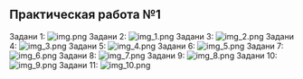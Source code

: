 ## Практическая работа №1
Задани 1:
![img.png](img/img.png)
Задани 2:
![img_1.png](img/img_1.png)
Задани 3:
![img_2.png](img/img_2.png)
Задани 4:
![img_3.png](img/img_3.png)
Задани 5:
![img_4.png](img/img_4.png)
Задани 6:
![img_5.png](img/img_5.png)
Задани 7:
![img_6.png](img/img_6.png)
Задани 8:
![img_7.png](img/img_7.png)
Задани 9:
![img_8.png](img/img_8.png)
Задани 10:
![img_9.png](img/img_9.png)
Задани 11:
![img_10.png](img/img_10.png)
